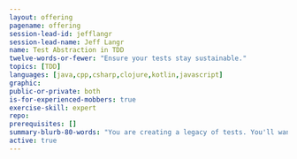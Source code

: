 ```yaml
---
layout: offering
pagename: offering
session-lead-id: jefflangr
session-lead-name: Jeff Langr
name: Test Abstraction in TDD
twelve-words-or-fewer: "Ensure your tests stay sustainable."
topics: [TDD]
languages: [java,cpp,csharp,clojure,kotlin,javascript]
graphic: 
public-or-private: both
is-for-experienced-mobbers: true
exercise-skill: expert
repo: 
prerequisites: []
summary-blurb-80-words: "You are creating a legacy of tests. You'll want to ensure that investment continues to pay off. Learn how to keep your tests simple and fresh with fewer than a handful of core guidelines."
active: true
---
```

